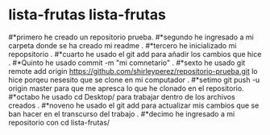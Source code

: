 # lista-frutas  lista-frutas

#*primero he creado un repositorio prueba.
#*segundo he ingresado a mi carpeta donde se ha creado mi readme .
#*tercero he inicializado mi repopsitorio .
#*cuarto he usado el git add para añadir los cambios que hice .
#*Quinto he usado commit -m "mi comnetario" .
#*sexto he usado git remote add origin https://github.com/shirleyperez/repositorio-prueba.git lo hice porqeu nesesito que se clone en mi computador .
#*setimo git push -u origin master para que me apresca lo que he clonado en el repositorio. 
#*octabo  he usado cd Desktop/  para trabajar dentro de los archivos creados .
#*noveno he usado el git add para actualizar mis cambios que se ban hacer en el transcurso del trabajo .
#*decimo he ingresado a mi repositorio con cd lista-frutas/

